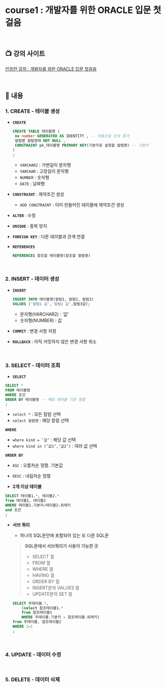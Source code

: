 # course1 : 개발자를 위한 ORACLE 입문 첫걸음


<br>


## **📺 강의 사이트**
[인프런 강의 : 개발자를 위한 ORACLE 입문 첫걸음](https://www.inflearn.com/course/%EA%B0%9C%EB%B0%9C%EC%9E%90-%EC%98%A4%EB%9D%BC%ED%81%B4-%EC%B2%AB%EA%B1%B8%EC%9D%8C/dashboard)


<br>


## **📄 내용**
### 1. CREATE - 테이블 생성

- **`CREATE`**
    
    ```sql
    CREATE TABLE 테이블명 (
     no number GENERATED AS IDENTITY , -- 자동으로 숫자 증가
     칼럼명 칼럼형태 NOT NULL , 
     CONSTRAINT pk_테이블명 PRIMARY KEY(기본키로 설정할 칼럼명) -- 기본키
    )
    ;
    ```

    - `VARCHAR2` : 가변길이 문자형
    - `VARCHAR` : 고정길이 문자형
    - `NUMBER` : 숫자형
    - `DATE` : 날짜형
    

- **`CONSTRAINT`** : 제약조건 생성
    - `ADD CONSTRAINT` : 이미 만들어진 테이블에 제약조건 생성
- **`ALTER`** : 수정
- **`UNIQUE`** : 중복 방지
- **`FOREIGN KEY`** : 다른 테이블과 관계 연결
- **`REFERENCES`**
    ```sql
    REFERENCES 참조할 테이블명(참조할 컬럼명)
    ```


<br>


### 2. INSERT - 데이터 생성

- **`INSERT`**
    
    ```sql
    INSERT INTO 테이블명(칼럼1, 칼럼2, 칼럼3)
    VALUES ('칼럼1 값','칼럼2 값',칼럼3값);
    ```
    - 문자형(VARCHAR2) : ‘값’
    - 숫자형(NUMBER) : 값

- **`COMMIT`** : 변경 사항 저장
- **`ROLLBACK`** : 아직 커밋하지 않은 변경 사항 취소


<br>


### 3. SELECT - 데이터 조회

- **`SELECT`** 

```sql
SELECT *
FROM 테이블명
WHERE 조건
ORDER BY 테이블명 -- 해당 테이블 기준 정렬
;
```

- `select *` : 모든 칼럼 선택
- `select 칼럼명` : 해당 칼럼 선택


**`WHERE`**

- `where kind = ‘값’` : 해당 값 선택
- `where kind in (’값1’,’값2’)`  : 여러 값 선택


**`ORDER BY`** 

- `ASC` : 오름차순 정렬. 기본값
- `DESC` : 내림차순 정렬


- **2개 이상 테이블**

```sql
SELECT 테이블1.*, 테이블2.* 
from 테이블1, 테이블2
WHERE 테이블1.기본키=테이블2.외래키
and 조건
;
```


- **서브 쿼리**
    - 하나의 SQL문안에 포함되어 있는 또 다른 SQL문
    
    > **SQL문에서 서브쿼리가 사용이 가능한 곳**
    > 
    > - SELECT 절
    > - FROM 절
    > - WHERE 절
    > - HAVING 절
    > - ORDER BY 절
    > - INSERT문의 VALUES 절
    > - UPDATE문의 SET 절
    
    ```sql
    SELECT 주테이블.*, 
        (select 참조테이블1.*
        from 참조테이블1 
        WHERE 주테이블.기본키 = 참조테이블.외래키)
    from 주테이블, 참조테이블2
    WHERE 1=1
    ;
    ```
    

<br>


### 4. UPDATE - 데이터 수정




<br>


### 5. DELETE - 데이터 삭제